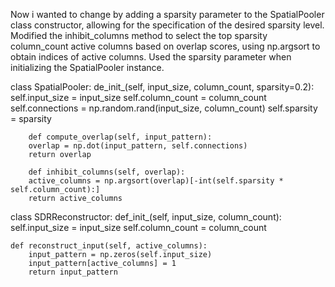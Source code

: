Now i wanted to change  by adding a sparsity parameter to the SpatialPooler class constructor, allowing for the specification of the desired sparsity level.
Modified the inhibit_columns method to select the top sparsity column_count active columns based on overlap scores, using np.argsort to obtain indices of active columns.
Used the sparsity parameter when initializing the SpatialPooler instance.

class SpatialPooler:
    de_init_(self, input_size, column_count, sparsity=0.2):
        self.input_size = input_size
        self.column_count = column_count
        self.connections = np.random.rand(input_size, column_count)
        self.sparsity = sparsity

        def compute_overlap(self, input_pattern):
        overlap = np.dot(input_pattern, self.connections)
        return overlap

        def inhibit_columns(self, overlap):
        active_columns = np.argsort(overlap)[-int(self.sparsity * self.column_count):]
        return active_columns

class SDRReconstructor:
    def_init_(self, input_size, column_count):
        self.input_size = input_size
        self.column_count = column_count
        
    def reconstruct_input(self, active_columns):
        input_pattern = np.zeros(self.input_size)
        input_pattern[active_columns] = 1
        return input_pattern